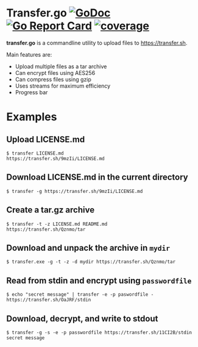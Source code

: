 
# Transfer.go [![GoDoc](https://godoc.org/github.com/Hnz/transfer?status.svg)](https://godoc.org/github.com/Hnz/transfer) [![Go Report Card](https://goreportcard.com/badge/github.com/Hnz/transfer)](https://goreportcard.com/report/github.com/Hnz/transfer) [![coverage](https://img.shields.io/codacy/coverage/c44df2d9c89a4809896914fd1a40bedd.svg)](https://gocover.io/github.com/hnz/transfer)

**transfer.go** is a commandline utility to upload files to https://transfer.sh.

Main features are:

- Upload multiple files as a tar archive
- Can encrypt files using AES256
- Can compress files using gzip
- Uses streams for maximum efficiency
- Progress bar

# Examples

## Upload LICENSE.md
    $ transfer LICENSE.md
    https://transfer.sh/9mzIi/LICENSE.md

## Download LICENSE.md in the current directory
    $ transfer -g https://transfer.sh/9mzIi/LICENSE.md

## Create a tar.gz archive
    $ transfer -t -z LICENSE.md README.md
    https://transfer.sh/Qznmo/tar

## Download and unpack the archive in `mydir`
    $ transfer.exe -g -t -z -d mydir https://transfer.sh/Qznmo/tar

## Read from stdin and encrypt using `passwordfile`
    $ echo "secret message" | transfer -e -p paswordfile -
    https://transfer.sh/OaJRF/stdin

## Download, decrypt, and write to stdout
    $ transfer -g -s -e -p passwordfile https://transfer.sh/11CI2B/stdin
    secret message

